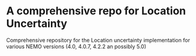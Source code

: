 # A comprehensive repo for Location Uncertainty
Comprehensive repository for the Location uncertainty implementation for various NEMO versions (4.0, 4.0.7, 4.2.2 an possibly 5.0)
